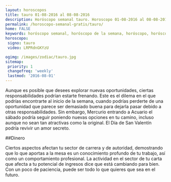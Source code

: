 ```yaml
---
layout: horoscopos
title: tauro 01-08-2016 al 08-08-2016 
description: Horóscopo semanal tauro. Horoscopo 01-08-2016 al 08-08-2016. Horoscopos univision gratis
permalink: /horoscopo-semanal-gratis/tauro/
home: FALSE
keywords: horóscopo semanal, horóscopo de la semana, horóscopo, horóscopo gratis,horóscopos, horóscopo esperanza gracia, horoscopos tauro la semana, horóscopos gratis, Tarot, Astrologia, Zodíaco, tauro, horoscopo gratis
horoscopo:
 signo: tauro
 video: LRPRdnGKYzU

ogimg: /images/zodiac/tauro.jpg
sitemap:
 priority: 1
 changefreq: 'weekly'
 lastmod: '2016-08-01'
---
```



Aunque es posible que desees explorar nuevas oportunidades, ciertas responsabilidades podrían estarte frenando. Este es el dilema en el que podrías encontrarte al inicio de la semana, cuando podrías perderte de una oportunidad que parece ser demasiado buena para dejarla pasar debido a otras responsabilidades. Sin embargo, Mercurio entrando a Acuario el sábado podría seguir poniendo nuevas opciones en tu camino, incluso aunque no sean tan atractivas como la original. El Día de San Valentín podría revivir un amor secreto.

##Dinero

Ciertos aspectos afectan tu sector de carrera y de autoridad, demostrando que lo que aportas a la mesa es un conocimiento profundo de tu trabajo, así como un comportamiento profesional. La actividad en el sector de tu carta que afecta a tu potencial de ingresos dice que está cambiando para bien. Con un poco de paciencia, puede ser todo lo que quieres que sea en el futuro.